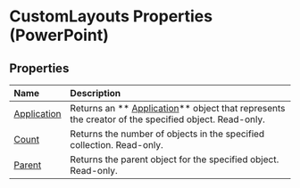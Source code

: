 
# CustomLayouts Properties (PowerPoint)

## Properties



|**Name**|**Description**|
|:-----|:-----|
| [Application](56cea099-6d63-c0f7-6af2-c74a649ecb83.md)|Returns an  ** [Application](978c2b99-4271-b953-4283-73b5f3d96f41.md)** object that represents the creator of the specified object. Read-only.|
| [Count](9267940e-244b-6f22-a517-2ec5728f40fa.md)|Returns the number of objects in the specified collection. Read-only.|
| [Parent](90d228bc-edc3-2911-3629-892843970746.md)|Returns the parent object for the specified object. Read-only.|

